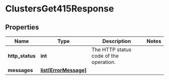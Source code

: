 # ClustersGet415Response

## Properties
| Name | Type | Description | Notes |
| ------------ | ------------- | ------------- | ------------- |
| **http_status** | **int** | The HTTP status code of the operation. |  |
| **messages** | [**list[ErrorMessage]**](ErrorMessage.md) |  |  |


